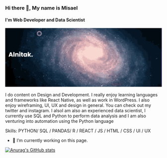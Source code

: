 ### Hi there 👋, My name is Misael
#### I'm Web Developer and Data Scientist
![I'm Web Developer and Data Scientist](https://github.com/Alnit4k/Alnit4k/blob/main/banner.png)

I do content on Design and Development. I really enjoy learning languages and frameworks like React Native, as well as work in WordPress. I also enjoy wireframing, UI, UX and design in general. You can check out my twitter and instagram. I alsoI am also an experienced data scientist, I currently use SQL and Python to perform data analysis and I am also venturing into automation using the Python language

Skills: PYTHON/ SQL / PANDAS/ R / REACT / JS / HTML / CSS / UI / UX

- 🔭 I’m currently working on this page. 


[![Anurag's GitHub stats](https://github-readme-stats.vercel.app/api?username=anuraghazra)](https://github.com/anuraghazra/github-readme-stats)
